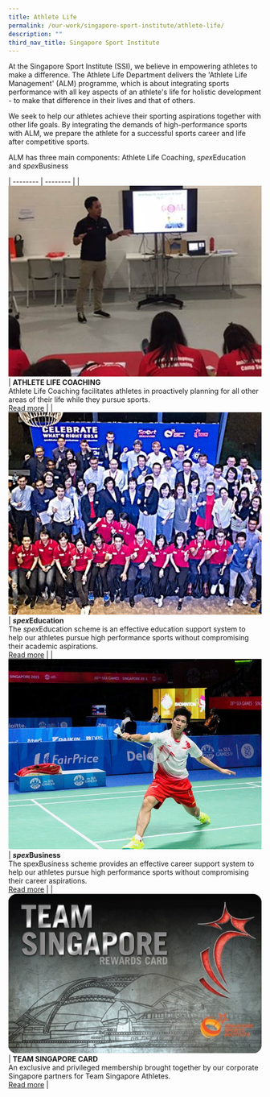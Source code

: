 ```yaml
---
title: Athlete Life
permalink: /our-work/singapore-sport-institute/athlete-life/
description: ""
third_nav_title: Singapore Sport Institute
---
```

At the Singapore Sport Institute (SSI), we believe in empowering athletes to make a difference. The Athlete Life Department delivers the 'Athlete Life Management' (ALM) programme, which is about integrating sports performance with all key aspects of an athlete's life for holistic development - to make that difference in their lives and that of others.

We seek to help our athletes achieve their sporting aspirations together with other life goals. By integrating the demands of high-performance sports with ALM, we prepare the athlete for a successful sports career and life after competitive sports.

ALM has three main components: Athlete Life Coaching, *spex*Education and *spex*Business


| -------- | -------- | 
| ![](/images/Our%20Work/Singapore%20Sports%20Institute/Athlete%20Life/Athlete%20Life%20Coaching01.jpg)     | **ATHLETE LIFE COACHING**<br>Athlete Life Coaching facilitates athletes in proactively planning for all other areas of their life while they pursue sports.<br>[Read more](/singapore-sport-institute/athlete-life/athlete-life-coaching/)     | 
| ![](/images/Our%20Work/Singapore%20Sports%20Institute/Athlete%20Life/spexed.jpg)   | ***spex*Education**<br>The *spex*Education scheme is an effective education support system to help our athletes pursue high performance sports without compromising their academic aspirations.<br>[Read more](/singapore-sport-institute/athlete-life/spexeducation/) |
| ![](/images/Our%20Work/Singapore%20Sports%20Institute/Athlete%20Life/Derek%20Wong%20at%20SEA%20Games.jpg)   | ***spex*Business**<br>The spexBusiness scheme provides an effective career support system to help our athletes pursue high performance sports without compromising their career aspirations.<br>[Read more](/singapore-sport-institute/athlete-life/spexbusiness/) | 
| ![](/images/Our%20Work/Singapore%20Sports%20Institute/Athlete%20Life/teamsingaporecard.jpg)  | **TEAM SINGAPORE CARD**<br>An exclusive and privileged membership brought together by our corporate Singapore partners for Team Singapore Athletes.<br>[Read more](/singapore-sport-institute/athlete-life/team-singapore-card/) |